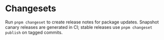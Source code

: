 # Changesets

Run `pnpm changeset` to create release notes for package updates. Snapshot canary releases are generated in CI; stable releases use `pnpm changeset publish` on tagged commits.
